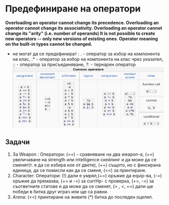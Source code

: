 # Предефиниране на оператори

**Overloading an operator cannot change its precedence.
Overloading an operator cannot change its associativity.
Overloading an operator cannot change its "arity" (i.e. number of operands)
It is not possible to create new operators -- only new versions of existing ones.
Operator meaning on the built-in types cannot be changed.**

- не могат да се предефинират :
  . - оператор за избор на компонента на клас,
  .\* - оператор за избор на компонента на клас чрез
  указател,
  :: - оператор за присъединяване,
  ?: - тернарен оператор
  ![operators](.\img\image.png)

## Задачи

1. За Weapon : Оператори: (==) - сравняване на два weapon-а, (+=) увеличаване на strength или intelligence скейлинг и да може да се сменят(т. е да се избира кое от двете), (++) същото, но с фиксирана единица, да се помисли как да се сменя, (<<) за принтиране.
2. Character: Оператори: (!) дали е умрял,(+=) оръжие да equip-ва, (-=) оръжие да премахва, (+= и -=) за currHp- с проверка, (+=, -=) за съответните статове и да може да се сменят, (> , <, ==) дали ще победи в битка друг играч или ще са равни.
3. Arena: (<<) принтиране на живите (\*) битка до последен оцелял.
